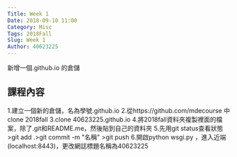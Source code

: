 ```yaml
---
Title: Week 1
Date: 2018-09-10 11:00
Category: Misc
Tags: 2018Fall
Slug: Week 1
Author: 40623225
---
```


新增一個.github.io 的倉儲

<!-- PELICAN_END_SUMMARY -->

課程內容
----

1.建立一個新的倉儲，名為學號.github.io
2.從https://github.com/mdecourse 中 clone 2018fall
3.clone 40623225.github.io 
4.將2018fall資料夾複製裡面的檔案，除了.git和README.me，然後貼到自己的資料夾
5.先用git status查看狀態>git add .>git commit -m "名稱" >git push 
6.開啟python wsgi.py ，進入近端(localhost:8443)，更改網誌標題名稱為40623225
